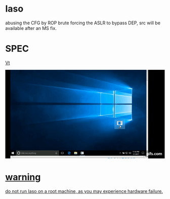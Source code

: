 # Iaso
abusing the CFG by ROP brute forcing the ASLR to bypass DEP, src will be available after an MS fix.

# SPEC

<html><a href="https://www.virustotal.com/en/file/c09a1d19361102cecae73efa418bac9a72474b347b4aaaaca2b16f095965b0df/analysis/1498951686/">Vt</html>

![](pic/bsod2.gif)

# warning
do not run Iaso on a root machine, as you may experience hardware failure.
